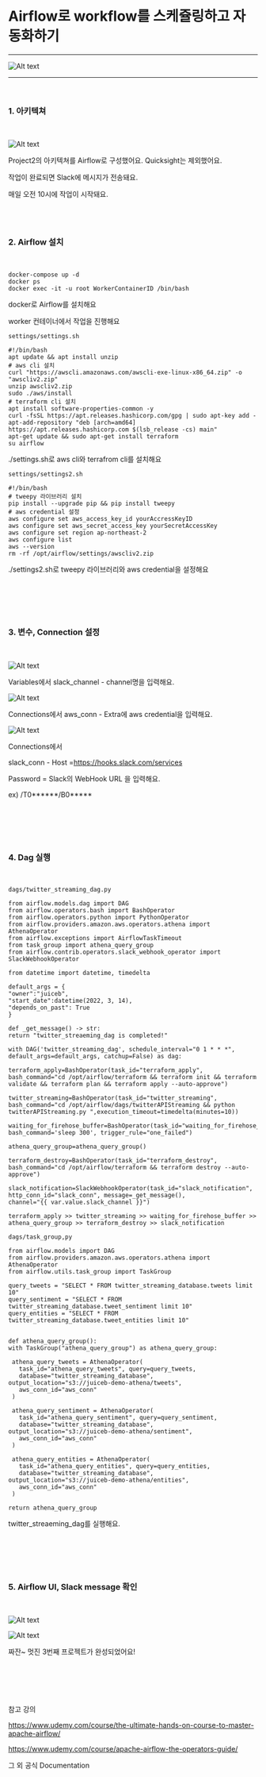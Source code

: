 Airflow로 workflow를 스케쥴링하고 자동화하기
=============
---
![Alt text](./images/airflow_gragh.jpg)

---
<br/>

### 1. 아키텍쳐
   
   <br/>

   ![Alt text](./images/architecture.jpg)

   Project2의 아키텍쳐를 Airflow로 구성했어요. Quicksight는 제외했어요.

   작업이 완료되면 Slack에 메시지가 전송돼요.

   매일 오전 10시에 작업이 시작돼요.
<br/>
<br/>
<br/>
<br/> 

###  2. Airflow 설치
   
   <br/>

   ```
   docker-compose up -d
   docker ps
   docker exec -it -u root WorkerContainerID /bin/bash
   ```

  docker로 Airflow를 설치해요
  
  worker 컨테이너에서 작업을 진행해요

   ```
  settings/settings.sh

  #!/bin/bash
apt update && apt install unzip
# aws cli 설치
curl "https://awscli.amazonaws.com/awscli-exe-linux-x86_64.zip" -o "awscliv2.zip"
unzip awscliv2.zip
sudo ./aws/install
# terraform cli 설치
apt install software-properties-common -y
curl -fsSL https://apt.releases.hashicorp.com/gpg | sudo apt-key add -
apt-add-repository "deb [arch=amd64] https://apt.releases.hashicorp.com $(lsb_release -cs) main"
apt-get update && sudo apt-get install terraform
su airflow
   ```
   ./settings.sh로 aws cli와 terrafrom cli를 설치해요
   ```
   settings/settings2.sh

   #!/bin/bash
# tweepy 라이브러리 설치
pip install --upgrade pip && pip install tweepy
# aws credential 설정
aws configure set aws_access_key_id yourAccressKeyID
aws configure set aws_secret_access_key yourSecretAccessKey
aws configure set region ap-northeast-2
aws configure list
aws --version
rm -rf /opt/airflow/settings/awscliv2.zip
   ```
   ./settings2.sh로 tweepy 라이브러리와 aws credential을 설정해요

<br/>
<br/>
<br/>
<br/> 

###  3. 변수, Connection 설정
   
   <br/>

   ![Alt text](./images/variables_slack_channel.jpg)

   Variables에서 slack_channel - channel명을 입력해요.

   ![Alt text](./images/aws_conn.jpg)

   Connections에서 aws_conn - Extra에 aws credential을 입력해요.
   
   ![Alt text](./images/slack_conn.jpg)

   Connections에서 
   
   slack_conn - Host =https://hooks.slack.com/services

   Password = Slack의 WebHook URL 을 입력해요.
   
   ex) /T0******/B0*****

<br/>
<br/>
<br/>
<br/> 

###  4. Dag 실행
   
   <br/>

   ```
   dags/twitter_streaming_dag.py

from airflow.models.dag import DAG
from airflow.operators.bash import BashOperator
from airflow.operators.python import PythonOperator
from airflow.providers.amazon.aws.operators.athena import AthenaOperator
from airflow.exceptions import AirflowTaskTimeout
from task_group import athena_query_group
from airflow.contrib.operators.slack_webhook_operator import SlackWebhookOperator

from datetime import datetime, timedelta

default_args = {
  "owner":"juiceb",
  "start_date":datetime(2022, 3, 14),
  "depends_on_past": True
}

def _get_message() -> str:
  return "twitter_streaeming_dag is completed!"

with DAG('twitter_streaming_dag', schedule_interval="0 1 * * *", default_args=default_args, catchup=False) as dag:

  terraform_apply=BashOperator(task_id="terraform_apply", 
  bash_command="cd /opt/airflow/terraform && terraform init && terraform validate && terraform plan && terraform apply --auto-approve")

  twitter_streaming=BashOperator(task_id="twitter_streaming", 
  bash_command="cd /opt/airflow/dags/twitterAPIStreaming && python twitterAPIStreaming.py ",execution_timeout=timedelta(minutes=10))

  waiting_for_firehose_buffer=BashOperator(task_id="waiting_for_firehose_buffer", bash_command='sleep 300', trigger_rule="one_failed")

  athena_query_group=athena_query_group()

  terraform_destroy=BashOperator(task_id="terraform_destroy", bash_command="cd /opt/airflow/terraform && terraform destroy --auto-approve")

  slack_notification=SlackWebhookOperator(task_id="slack_notification", http_conn_id="slack_conn", message=_get_message(), 
  channel="{{ var.value.slack_channel }}")

  terraform_apply >> twitter_streaming >> waiting_for_firehose_buffer >> athena_query_group >> terraform_destroy >> slack_notification
   ```

   ```
   dags/task_group,py

   from airflow.models import DAG
from airflow.providers.amazon.aws.operators.athena import AthenaOperator
from airflow.utils.task_group import TaskGroup

query_tweets = "SELECT * FROM twitter_streaming_database.tweets limit 10"
query_sentiment = "SELECT * FROM twitter_streaming_database.tweet_sentiment limit 10"
query_entities = "SELECT * FROM twitter_streaming_database.tweet_entities limit 10"


def athena_query_group():
  with TaskGroup("athena_query_group") as athena_query_group:

    athena_query_tweets = AthenaOperator(
      task_id="athena_query_tweets", query=query_tweets,
      database="twitter_streaming_database", output_location="s3://juiceb-demo-athena/tweets",
      aws_conn_id="aws_conn"
    )

    athena_query_sentiment = AthenaOperator(
      task_id="athena_query_sentiment", query=query_sentiment, 
      database="twitter_streaming_database", output_location="s3://juiceb-demo-athena/sentiment",
      aws_conn_id="aws_conn"
    )

    athena_query_entities = AthenaOperator(
      task_id="athena_query_entities", query=query_entities, 
      database="twitter_streaming_database", output_location="s3://juiceb-demo-athena/entities",
      aws_conn_id="aws_conn"
    )

  return athena_query_group
   ```

   twitter_streaeming_dag를 실행해요.



<br/>
<br/>
<br/>
<br/> 

###  5. Airflow UI, Slack message 확인
   
   <br/>

   ![Alt text](./images/airflow_gragh.jpg)

   ![Alt text](./images/slack_notification.JPG)

   짜잔~ 멋진 3번째 프로젝트가 완성되었어요!

<br/>
<br/>
<br/>
<br/> 

참고 강의

https://www.udemy.com/course/the-ultimate-hands-on-course-to-master-apache-airflow/

https://www.udemy.com/course/apache-airflow-the-operators-guide/

그 외 공식 Documentation